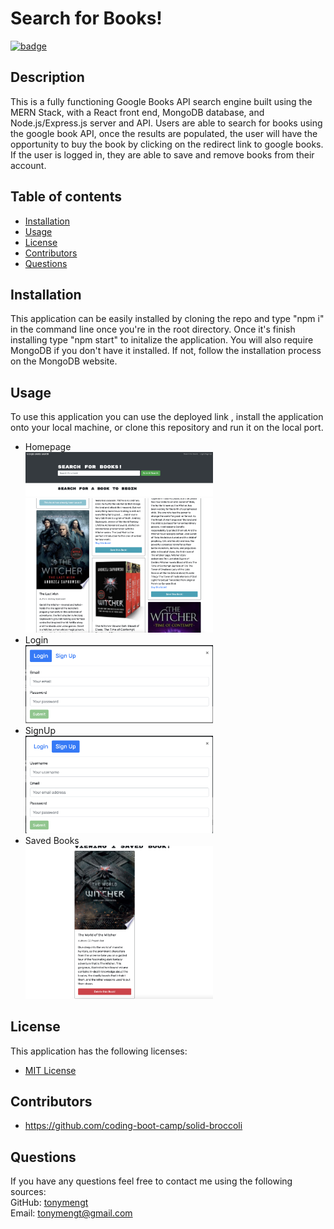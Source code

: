 
# Search for Books!
 [![badge](https://img.shields.io/badge/License-MIT%20License-brightorange)](https://choosealicense.com/licenses/unlicense/)
## Description
This is a fully functioning Google Books API search engine built using the MERN Stack, with a React front end, MongoDB database, and Node.js/Express.js server and API. Users are able to search for books using the google book API, once the results are populated, the user will have the opportunity to buy the book by clicking on the redirect link to google books. If the user is logged in, they are able to save and remove books from their account.

## Table of contents

* [Installation](#installation)
* [Usage](#usage)
* [License](#license)
* [Contributors](#contributors)
* [Questions](#questions)


## Installation
This application can be easily installed by cloning the repo and type "npm i" in the command line once you're in the root directory. Once it's finish installing type "npm start" to initalize the application. You will also require MongoDB if you don't have it installed. If not, follow the installation process on the MongoDB website.
        
## Usage
To use this application you can use the deployed link , install the application onto your local machine, or clone this repository and run it on the local port.

* Homepage
<br><img src="./assets/img/SC_homepage.png" width ="300">
<br><img src="./assets/img/SC_homepage_results.png" width ="300">
* Login
<br><img src="./assets/img/SC_login.png" width ="300">
* SignUp
<br><img src="./assets/img/SC_signup.png" width ="300">
* Saved Books
<br><img src="./assets/img/SC_savedbooks.png" width ="300">

## License
This application has the following licenses:
* [MIT License](https://choosealicense.com/licenses/mit/)

## Contributors
* https://github.com/coding-boot-camp/solid-broccoli
        

## Questions
If you have any questions feel free to contact me using the following sources: <br>
GitHub: [tonymengt](https://github.com/tonymengt) <br>
Email: [tonymengt@gmail.com](mailto:tonymengt@gmail.com)

